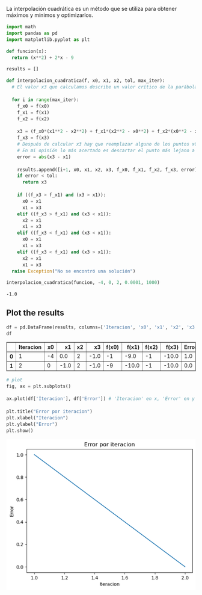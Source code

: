 La interpolación cuadrática es un método que se utiliza para obtener máximos y mínimos y optimizarlos.


```python
import math
import pandas as pd
import matplotlib.pyplot as plt
```


```python
def funcion(x):
  return (x**2) + 2*x - 9
```


```python
results = []
```


```python
def interpolacion_cuadratica(f, x0, x1, x2, tol, max_iter):
  # El valor x3 que calculamos describe un valor crítico de la parábola con la que aproximamos la región.

  for i in range(max_iter):
    f_x0 = f(x0)
    f_x1 = f(x1)
    f_x2 = f(x2)

    x3 = (f_x0*(x1**2 - x2**2) + f_x1*(x2**2 - x0**2) + f_x2*(x0**2 - x1**2)) / (2*f_x0*(x1 - x2) + 2*f_x1*(x2 - x0) + 2*f_x2*(x0 - x1))
    f_x3 = f(x3)
    # Después de calcular x3 hay que reemplazar alguno de los puntos x0, x1 o x2 por este valor.
    # En mi opinión lo más acertado es descartar el punto más lejano a x3
    error = abs(x3 - x1)

    results.append([i+1, x0, x1, x2, x3, f_x0, f_x1, f_x2, f_x3, error])
    if error < tol:
      return x3

    if ((f_x3 > f_x1) and (x3 > x1)):
      x0 = x1
      x1 = x3
    elif ((f_x3 > f_x1) and (x3 < x1)):
      x2 = x1
      x1 = x3
    elif ((f_x3 < f_x1) and (x3 < x1)):
      x0 = x1
      x1 = x3
    elif ((f_x3 < f_x1) and (x3 > x1)):
      x2 = x1
      x1 = x3
  raise Exception("No se encontró una solución")
```


```python
interpolacion_cuadratica(funcion, -4, 0, 2, 0.0001, 1000)
```




    -1.0



## Plot the results


```python
df = pd.DataFrame(results, columns=['Iteracion', 'x0', 'x1', 'x2', 'x3', 'f(x0)', 'f(x1)', 'f(x2)', 'f(x3)', 'Error'])
df
```




<div>
<style scoped>
    .dataframe tbody tr th:only-of-type {
        vertical-align: middle;
    }

    .dataframe tbody tr th {
        vertical-align: top;
    }

    .dataframe thead th {
        text-align: right;
    }
</style>
<table border="1" class="dataframe">
  <thead>
    <tr style="text-align: right;">
      <th></th>
      <th>Iteracion</th>
      <th>x0</th>
      <th>x1</th>
      <th>x2</th>
      <th>x3</th>
      <th>f(x0)</th>
      <th>f(x1)</th>
      <th>f(x2)</th>
      <th>f(x3)</th>
      <th>Error</th>
    </tr>
  </thead>
  <tbody>
    <tr>
      <th>0</th>
      <td>1</td>
      <td>-4</td>
      <td>0.0</td>
      <td>2</td>
      <td>-1.0</td>
      <td>-1</td>
      <td>-9.0</td>
      <td>-1</td>
      <td>-10.0</td>
      <td>1.0</td>
    </tr>
    <tr>
      <th>1</th>
      <td>2</td>
      <td>0</td>
      <td>-1.0</td>
      <td>2</td>
      <td>-1.0</td>
      <td>-9</td>
      <td>-10.0</td>
      <td>-1</td>
      <td>-10.0</td>
      <td>0.0</td>
    </tr>
  </tbody>
</table>
</div>




```python
# plot
fig, ax = plt.subplots()

ax.plot(df['Iteracion'], df['Error']) # 'Iteracion' en x, 'Error' en y

plt.title("Error por iteracion")
plt.xlabel("Iteracion")
plt.ylabel("Error")
plt.show()
```


    
![png](output_8_0.png)
    



```python

```
